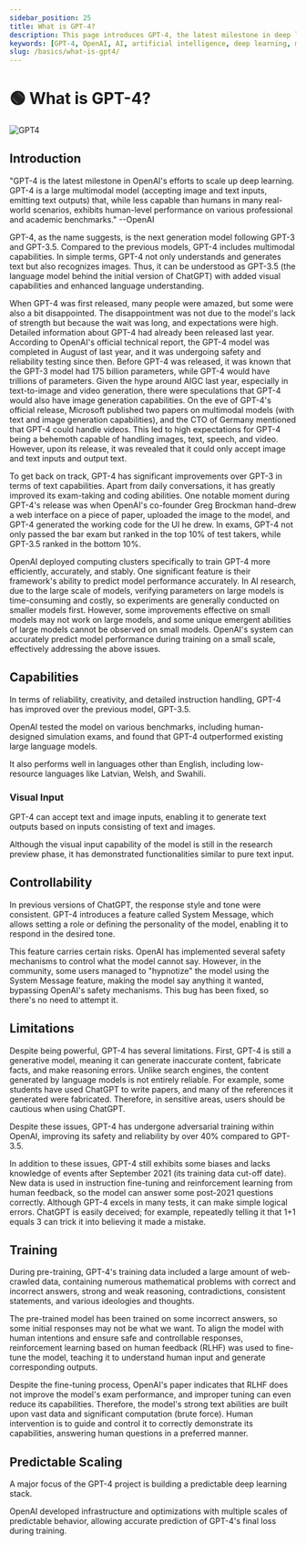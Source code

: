 ```yaml
---
sidebar_position: 25
title: What is GPT-4?
description: This page introduces GPT-4, the latest milestone in deep learning by OpenAI, explaining its capabilities, limitations, and training process.
keywords: [GPT-4, OpenAI, AI, artificial intelligence, deep learning, multimodal model, text generation, image recognition]
slug: /basics/what-is-gpt4/
---
```

# 🟢 What is GPT-4?

![GPT4](https://cdn.jsdelivr.net/gh/donttal/imgbed/img/b9f61c61fc75088fc5e80ccf9d8b5d63.webp)

## Introduction

"GPT-4 is the latest milestone in OpenAI's efforts to scale up deep learning. GPT-4 is a large multimodal model (accepting image and text inputs, emitting text outputs) that, while less capable than humans in many real-world scenarios, exhibits human-level performance on various professional and academic benchmarks." --OpenAI

GPT-4, as the name suggests, is the next generation model following GPT-3 and GPT-3.5. Compared to the previous models, GPT-4 includes multimodal capabilities. In simple terms, GPT-4 not only understands and generates text but also recognizes images. Thus, it can be understood as GPT-3.5 (the language model behind the initial version of ChatGPT) with added visual capabilities and enhanced language understanding.

When GPT-4 was first released, many people were amazed, but some were also a bit disappointed. The disappointment was not due to the model's lack of strength but because the wait was long, and expectations were high. Detailed information about GPT-4 had already been released last year. According to OpenAI's official technical report, the GPT-4 model was completed in August of last year, and it was undergoing safety and reliability testing since then. Before GPT-4 was released, it was known that the GPT-3 model had 175 billion parameters, while GPT-4 would have trillions of parameters. Given the hype around AIGC last year, especially in text-to-image and video generation, there were speculations that GPT-4 would also have image generation capabilities. On the eve of GPT-4's official release, Microsoft published two papers on multimodal models (with text and image generation capabilities), and the CTO of Germany mentioned that GPT-4 could handle videos. This led to high expectations for GPT-4 being a behemoth capable of handling images, text, speech, and video. However, upon its release, it was revealed that it could only accept image and text inputs and output text.

To get back on track, GPT-4 has significant improvements over GPT-3 in terms of text capabilities. Apart from daily conversations, it has greatly improved its exam-taking and coding abilities. One notable moment during GPT-4's release was when OpenAI's co-founder Greg Brockman hand-drew a web interface on a piece of paper, uploaded the image to the model, and GPT-4 generated the working code for the UI he drew. In exams, GPT-4 not only passed the bar exam but ranked in the top 10% of test takers, while GPT-3.5 ranked in the bottom 10%.

OpenAI deployed computing clusters specifically to train GPT-4 more efficiently, accurately, and stably. One significant feature is their framework's ability to predict model performance accurately. In AI research, due to the large scale of models, verifying parameters on large models is time-consuming and costly, so experiments are generally conducted on smaller models first. However, some improvements effective on small models may not work on large models, and some unique emergent abilities of large models cannot be observed on small models. OpenAI's system can accurately predict model performance during training on a small scale, effectively addressing the above issues.

## Capabilities

In terms of reliability, creativity, and detailed instruction handling, GPT-4 has improved over the previous model, GPT-3.5.

OpenAI tested the model on various benchmarks, including human-designed simulation exams, and found that GPT-4 outperformed existing large language models.

It also performs well in languages other than English, including low-resource languages like Latvian, Welsh, and Swahili.

### Visual Input

GPT-4 can accept text and image inputs, enabling it to generate text outputs based on inputs consisting of text and images.

Although the visual input capability of the model is still in the research preview phase, it has demonstrated functionalities similar to pure text input.

## Controllability

In previous versions of ChatGPT, the response style and tone were consistent. GPT-4 introduces a feature called System Message, which allows setting a role or defining the personality of the model, enabling it to respond in the desired tone.

This feature carries certain risks. OpenAI has implemented several safety mechanisms to control what the model cannot say. However, in the community, some users managed to "hypnotize" the model using the System Message feature, making the model say anything it wanted, bypassing OpenAI's safety mechanisms. This bug has been fixed, so there's no need to attempt it.

## Limitations

Despite being powerful, GPT-4 has several limitations. First, GPT-4 is still a generative model, meaning it can generate inaccurate content, fabricate facts, and make reasoning errors. Unlike search engines, the content generated by language models is not entirely reliable. For example, some students have used ChatGPT to write papers, and many of the references it generated were fabricated. Therefore, in sensitive areas, users should be cautious when using ChatGPT.

Despite these issues, GPT-4 has undergone adversarial training within OpenAI, improving its safety and reliability by over 40% compared to GPT-3.5.

In addition to these issues, GPT-4 still exhibits some biases and lacks knowledge of events after September 2021 (its training data cut-off date). New data is used in instruction fine-tuning and reinforcement learning from human feedback, so the model can answer some post-2021 questions correctly. Although GPT-4 excels in many tests, it can make simple logical errors. ChatGPT is easily deceived; for example, repeatedly telling it that 1+1 equals 3 can trick it into believing it made a mistake.

## Training

During pre-training, GPT-4's training data included a large amount of web-crawled data, containing numerous mathematical problems with correct and incorrect answers, strong and weak reasoning, contradictions, consistent statements, and various ideologies and thoughts.

The pre-trained model has been trained on some incorrect answers, so some initial responses may not be what we want. To align the model with human intentions and ensure safe and controllable responses, reinforcement learning based on human feedback (RLHF) was used to fine-tune the model, teaching it to understand human input and generate corresponding outputs.

Despite the fine-tuning process, OpenAI's paper indicates that RLHF does not improve the model's exam performance, and improper tuning can even reduce its capabilities. Therefore, the model's strong text abilities are built upon vast data and significant computation (brute force). Human intervention is to guide and control it to correctly demonstrate its capabilities, answering human questions in a preferred manner.

## Predictable Scaling

A major focus of the GPT-4 project is building a predictable deep learning stack.

OpenAI developed infrastructure and optimizations with multiple scales of predictable behavior, allowing accurate prediction of GPT-4's final loss during training.
